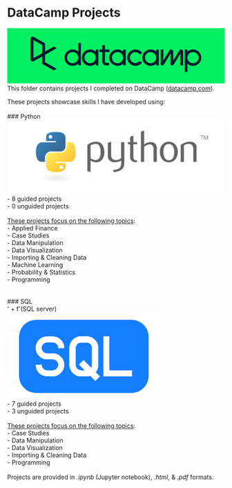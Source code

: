 # DataCamp Projects
![DataCamp Logo](../assets/datacamp.png)<br>This folder contains projects I completed on DataCamp ([datacamp.com](datacamp.com)). 

These projects showcase skills I have developed using:<br><br>### Python<br>![Python Logo](../assets/python.png) <br>	- 8 guided projects<br>	- 0 unguided projects<br><br>	<ins>These projects focus on the following topics</ins>:<br>	- Applied Finance<br>	- Case Studies<br>	- Data Manipulation<br>	- Data Visualization<br>	- Importing & Cleaning Data<br>	- Machine Learning<br>	- Probability & Statistics<br>	- Programming<br><br><br>### SQL<br>' +             f'(SQL server)<br>![SQL Logo](../assets/SQL.png)<br>	- 7 guided projects<br>	- 3 unguided projects<br><br>	<ins>These projects focus on the following topics</ins>:<br>	- Case Studies<br>	- Data Manipulation<br>	- Data Visualization<br>	- Importing & Cleaning Data<br>	- Programming<br><br>
Projects are provided in *.ipynb* (Jupyter notebook), *.html*, & *.pdf* formats.

